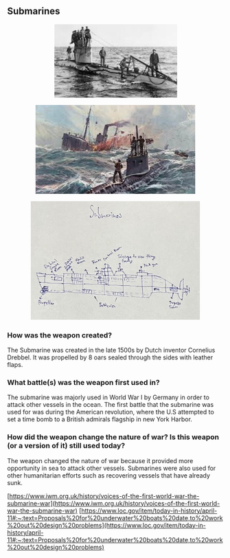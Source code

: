 ## Submarines
<p style="text-align:center;"><img src="/images/submarine1.jpg" /></p>
<p style="text-align:center;"><img src="/images/submarine2.jpg" /></p>
<p style="text-align:center;"><img src="/images/submarine3.jpg" /></p>

### How was the weapon created?

The Submarine was created in the late 1500s by Dutch inventor Cornelius Drebbel. It was propelled by 8 oars sealed through the sides with leather flaps. 

### What battle(s) was the weapon first used in? 

The submarine was majorly used in World War I by Germany in order to attack other vessels in the ocean. The first battle that the submarine was used for was during the American revolution, where the U.S attempted to set a time bomb to a British admirals flagship in new York Harbor. 

### How did the weapon change the nature of war? Is this weapon (or a version of it) still used today? 

The weapon changed the nature of war because it provided more opportunity in sea to attack other vessels. Submarines were also used for other humanitarian efforts such as recovering vessels that have already sunk.

[https://www.iwm.org.uk/history/voices-of-the-first-world-war-the-submarine-war](https://www.iwm.org.uk/history/voices-of-the-first-world-war-the-submarine-war)
[https://www.loc.gov/item/today-in-history/april-11#:~:text=Proposals%20for%20underwater%20boats%20date,to%20work%20out%20design%20problems](https://www.loc.gov/item/today-in-history/april-11#:~:text=Proposals%20for%20underwater%20boats%20date,to%20work%20out%20design%20problems)

